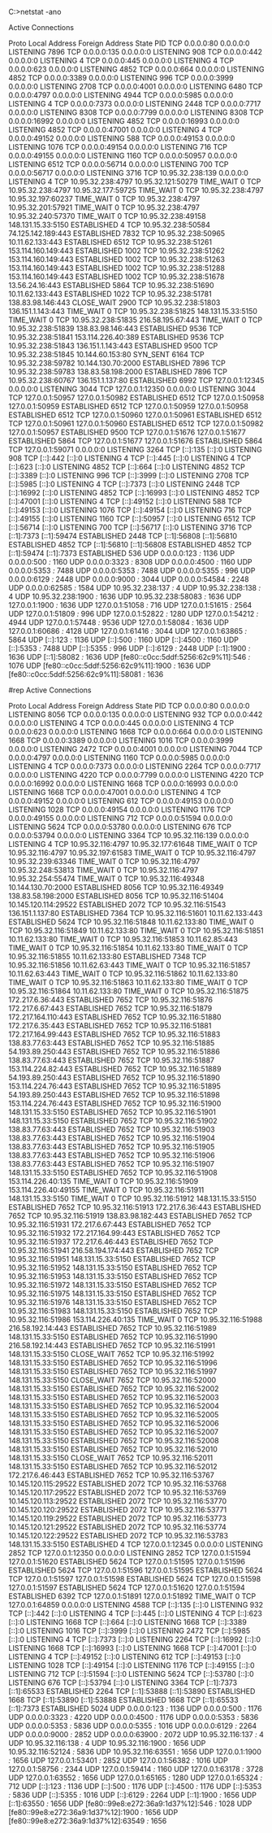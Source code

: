C:\>netstat -ano

Active Connections

  Proto  Local Address          Foreign Address        State           PID
  TCP    0.0.0.0:80             0.0.0.0:0              LISTENING       7896
  TCP    0.0.0.0:135            0.0.0.0:0              LISTENING       908
  TCP    0.0.0.0:442            0.0.0.0:0              LISTENING       4
  TCP    0.0.0.0:445            0.0.0.0:0              LISTENING       4
  TCP    0.0.0.0:623            0.0.0.0:0              LISTENING       4852
  TCP    0.0.0.0:664            0.0.0.0:0              LISTENING       4852
  TCP    0.0.0.0:3389           0.0.0.0:0              LISTENING       996
  TCP    0.0.0.0:3999           0.0.0.0:0              LISTENING       2708
  TCP    0.0.0.0:4001           0.0.0.0:0              LISTENING       6480
  TCP    0.0.0.0:4797           0.0.0.0:0              LISTENING       4944
  TCP    0.0.0.0:5985           0.0.0.0:0              LISTENING       4
  TCP    0.0.0.0:7373           0.0.0.0:0              LISTENING       2448
  TCP    0.0.0.0:7717           0.0.0.0:0              LISTENING       8308
  TCP    0.0.0.0:7799           0.0.0.0:0              LISTENING       8308
  TCP    0.0.0.0:16992          0.0.0.0:0              LISTENING       4852
  TCP    0.0.0.0:16993          0.0.0.0:0              LISTENING       4852
  TCP    0.0.0.0:47001          0.0.0.0:0              LISTENING       4
  TCP    0.0.0.0:49152          0.0.0.0:0              LISTENING       588
  TCP    0.0.0.0:49153          0.0.0.0:0              LISTENING       1076
  TCP    0.0.0.0:49154          0.0.0.0:0              LISTENING       716
  TCP    0.0.0.0:49155          0.0.0.0:0              LISTENING       1160
  TCP    0.0.0.0:50957          0.0.0.0:0              LISTENING       6512
  TCP    0.0.0.0:56714          0.0.0.0:0              LISTENING       700
  TCP    0.0.0.0:56717          0.0.0.0:0              LISTENING       3716
  TCP    10.95.32.238:139       0.0.0.0:0              LISTENING       4
  TCP    10.95.32.238:4797      10.95.32.121:50279     TIME_WAIT       0
  TCP    10.95.32.238:4797      10.95.32.177:59725     TIME_WAIT       0
  TCP    10.95.32.238:4797      10.95.32.197:60237     TIME_WAIT       0
  TCP    10.95.32.238:4797      10.95.32.201:57921     TIME_WAIT       0
  TCP    10.95.32.238:4797      10.95.32.240:57370     TIME_WAIT       0
  TCP    10.95.32.238:49158     148.131.15.33:5150     ESTABLISHED     4
  TCP    10.95.32.238:50584     74.125.142.189:443     ESTABLISHED     7832
  TCP    10.95.32.238:50965     10.11.62.133:443       ESTABLISHED     6512
  TCP    10.95.32.238:51261     153.114.160.149:443    ESTABLISHED     1002
  TCP    10.95.32.238:51262     153.114.160.149:443    ESTABLISHED     1002
  TCP    10.95.32.238:51263     153.114.160.149:443    ESTABLISHED     1002
  TCP    10.95.32.238:51288     153.114.160.149:443    ESTABLISHED     1002
  TCP    10.95.32.238:51678     13.56.24.16:443        ESTABLISHED     5864
  TCP    10.95.32.238:51690     10.11.62.133:443       ESTABLISHED     1022
  TCP    10.95.32.238:51781     138.83.98.146:443      CLOSE_WAIT      2900
  TCP    10.95.32.238:51803     136.151.1.143:443      TIME_WAIT       0
  TCP    10.95.32.238:51825     148.131.15.33:5150     TIME_WAIT       0
  TCP    10.95.32.238:51835     216.58.195.67:443      TIME_WAIT       0
  TCP    10.95.32.238:51839     138.83.98.146:443      ESTABLISHED     9536
  TCP    10.95.32.238:51841     153.114.226.40:389     ESTABLISHED     9536
  TCP    10.95.32.238:51843     136.151.1.143:443      ESTABLISHED     9500
  TCP    10.95.32.238:51845     10.144.60.153:80       SYN_SENT        6164
  TCP    10.95.32.238:59782     10.144.130.70:2000     ESTABLISHED     7896
  TCP    10.95.32.238:59783     138.83.58.198:2000     ESTABLISHED     7896
  TCP    10.95.32.238:60767     136.151.1.137:80       ESTABLISHED     6992
  TCP    127.0.0.1:12345        0.0.0.0:0              LISTENING       3044
  TCP    127.0.0.1:12350        0.0.0.0:0              LISTENING       3044
  TCP    127.0.0.1:50957        127.0.0.1:50982        ESTABLISHED     6512
  TCP    127.0.0.1:50958        127.0.0.1:50959        ESTABLISHED     6512
  TCP    127.0.0.1:50959        127.0.0.1:50958        ESTABLISHED     6512
  TCP    127.0.0.1:50960        127.0.0.1:50961        ESTABLISHED     6512
  TCP    127.0.0.1:50961        127.0.0.1:50960        ESTABLISHED     6512
  TCP    127.0.0.1:50982        127.0.0.1:50957        ESTABLISHED     9500
  TCP    127.0.0.1:51676        127.0.0.1:51677        ESTABLISHED     5864
  TCP    127.0.0.1:51677        127.0.0.1:51676        ESTABLISHED     5864
  TCP    127.0.0.1:59071        0.0.0.0:0              LISTENING       3264
  TCP    [::]:135               [::]:0                 LISTENING       908
  TCP    [::]:442               [::]:0                 LISTENING       4
  TCP    [::]:445               [::]:0                 LISTENING       4
  TCP    [::]:623               [::]:0                 LISTENING       4852
  TCP    [::]:664               [::]:0                 LISTENING       4852
  TCP    [::]:3389              [::]:0                 LISTENING       996
  TCP    [::]:3999              [::]:0                 LISTENING       2708
  TCP    [::]:5985              [::]:0                 LISTENING       4
  TCP    [::]:7373              [::]:0                 LISTENING       2448
  TCP    [::]:16992             [::]:0                 LISTENING       4852
  TCP    [::]:16993             [::]:0                 LISTENING       4852
  TCP    [::]:47001             [::]:0                 LISTENING       4
  TCP    [::]:49152             [::]:0                 LISTENING       588
  TCP    [::]:49153             [::]:0                 LISTENING       1076
  TCP    [::]:49154             [::]:0                 LISTENING       716
  TCP    [::]:49155             [::]:0                 LISTENING       1160
  TCP    [::]:50957             [::]:0                 LISTENING       6512
  TCP    [::]:56714             [::]:0                 LISTENING       700
  TCP    [::]:56717             [::]:0                 LISTENING       3716
  TCP    [::1]:7373             [::1]:59474            ESTABLISHED     2448
  TCP    [::1]:56808            [::1]:56810            ESTABLISHED     4852
  TCP    [::1]:56810            [::1]:56808            ESTABLISHED     4852
  TCP    [::1]:59474            [::1]:7373             ESTABLISHED     536
  UDP    0.0.0.0:123            *:*                                    1136
  UDP    0.0.0.0:500            *:*                                    1160
  UDP    0.0.0.0:3323           *:*                                    8308
  UDP    0.0.0.0:4500           *:*                                    1160
  UDP    0.0.0.0:5353           *:*                                    7488
  UDP    0.0.0.0:5353           *:*                                    7488
  UDP    0.0.0.0:5355           *:*                                    996
  UDP    0.0.0.0:6129           *:*                                    2448
  UDP    0.0.0.0:9000           *:*                                    3044
  UDP    0.0.0.0:54584          *:*                                    2248
  UDP    0.0.0.0:62585          *:*                                    1584
  UDP    10.95.32.238:137       *:*                                    4
  UDP    10.95.32.238:138       *:*                                    4
  UDP    10.95.32.238:1900      *:*                                    1636
  UDP    10.95.32.238:58083     *:*                                    1636
  UDP    127.0.0.1:1900         *:*                                    1636
  UDP    127.0.0.1:51058        *:*                                    716
  UDP    127.0.0.1:51615        *:*                                    2564
  UDP    127.0.0.1:51809        *:*                                    996
  UDP    127.0.0.1:52822        *:*                                    1280
  UDP    127.0.0.1:54212        *:*                                    4944
  UDP    127.0.0.1:57448        *:*                                    9536
  UDP    127.0.0.1:58084        *:*                                    1636
  UDP    127.0.0.1:60686        *:*                                    4128
  UDP    127.0.0.1:61416        *:*                                    3044
  UDP    127.0.0.1:63865        *:*                                    5864
  UDP    [::]:123               *:*                                    1136
  UDP    [::]:500               *:*                                    1160
  UDP    [::]:4500              *:*                                    1160
  UDP    [::]:5353              *:*                                    7488
  UDP    [::]:5355              *:*                                    996
  UDP    [::]:6129              *:*                                    2448
  UDP    [::1]:1900             *:*                                    1636
  UDP    [::1]:58082            *:*                                    1636
  UDP    [fe80::c0cc:5ddf:5256:62c9%11]:546  *:*
    1076
  UDP    [fe80::c0cc:5ddf:5256:62c9%11]:1900  *:*
     1636
  UDP    [fe80::c0cc:5ddf:5256:62c9%11]:58081  *:*
      1636


#rep
Active Connections

  Proto  Local Address          Foreign Address        State           PID
  TCP    0.0.0.0:80             0.0.0.0:0              LISTENING       8056
  TCP    0.0.0.0:135            0.0.0.0:0              LISTENING       932
  TCP    0.0.0.0:442            0.0.0.0:0              LISTENING       4
  TCP    0.0.0.0:445            0.0.0.0:0              LISTENING       4
  TCP    0.0.0.0:623            0.0.0.0:0              LISTENING       1668
  TCP    0.0.0.0:664            0.0.0.0:0              LISTENING       1668
  TCP    0.0.0.0:3389           0.0.0.0:0              LISTENING       1016
  TCP    0.0.0.0:3999           0.0.0.0:0              LISTENING       2472
  TCP    0.0.0.0:4001           0.0.0.0:0              LISTENING       7044
  TCP    0.0.0.0:4797           0.0.0.0:0              LISTENING       1160
  TCP    0.0.0.0:5985           0.0.0.0:0              LISTENING       4
  TCP    0.0.0.0:7373           0.0.0.0:0              LISTENING       2264
  TCP    0.0.0.0:7717           0.0.0.0:0              LISTENING       4220
  TCP    0.0.0.0:7799           0.0.0.0:0              LISTENING       4220
  TCP    0.0.0.0:16992          0.0.0.0:0              LISTENING       1668
  TCP    0.0.0.0:16993          0.0.0.0:0              LISTENING       1668
  TCP    0.0.0.0:47001          0.0.0.0:0              LISTENING       4
  TCP    0.0.0.0:49152          0.0.0.0:0              LISTENING       612
  TCP    0.0.0.0:49153          0.0.0.0:0              LISTENING       1028
  TCP    0.0.0.0:49154          0.0.0.0:0              LISTENING       1176
  TCP    0.0.0.0:49155          0.0.0.0:0              LISTENING       712
  TCP    0.0.0.0:51594          0.0.0.0:0              LISTENING       5624
  TCP    0.0.0.0:53780          0.0.0.0:0              LISTENING       676
  TCP    0.0.0.0:53794          0.0.0.0:0              LISTENING       3364
  TCP    10.95.32.116:139       0.0.0.0:0              LISTENING       4
  TCP    10.95.32.116:4797      10.95.32.177:61648     TIME_WAIT       0
  TCP    10.95.32.116:4797      10.95.32.197:61583     TIME_WAIT       0
  TCP    10.95.32.116:4797      10.95.32.239:63346     TIME_WAIT       0
  TCP    10.95.32.116:4797      10.95.32.248:53813     TIME_WAIT       0
  TCP    10.95.32.116:4797      10.95.32.254:55474     TIME_WAIT       0
  TCP    10.95.32.116:49348     10.144.130.70:2000     ESTABLISHED     8056
  TCP    10.95.32.116:49349     138.83.58.198:2000     ESTABLISHED     8056
  TCP    10.95.32.116:51404     10.145.120.114:29522   ESTABLISHED     2072
  TCP    10.95.32.116:51543     136.151.1.137:80       ESTABLISHED     7364
  TCP    10.95.32.116:51601     10.11.62.133:443       ESTABLISHED     5624
  TCP    10.95.32.116:51848     10.11.62.133:80        TIME_WAIT       0
  TCP    10.95.32.116:51849     10.11.62.133:80        TIME_WAIT       0
  TCP    10.95.32.116:51851     10.11.62.133:80        TIME_WAIT       0
  TCP    10.95.32.116:51853     10.11.62.85:443        TIME_WAIT       0
  TCP    10.95.32.116:51854     10.11.62.133:80        TIME_WAIT       0
  TCP    10.95.32.116:51855     10.11.62.133:80        ESTABLISHED     7348
  TCP    10.95.32.116:51856     10.11.62.63:443        TIME_WAIT       0
  TCP    10.95.32.116:51857     10.11.62.63:443        TIME_WAIT       0
  TCP    10.95.32.116:51862     10.11.62.133:80        TIME_WAIT       0
  TCP    10.95.32.116:51863     10.11.62.133:80        TIME_WAIT       0
  TCP    10.95.32.116:51864     10.11.62.133:80        TIME_WAIT       0
  TCP    10.95.32.116:51875     172.217.6.36:443       ESTABLISHED     7652
  TCP    10.95.32.116:51876     172.217.6.67:443       ESTABLISHED     7652
  TCP    10.95.32.116:51879     172.217.164.110:443    ESTABLISHED     7652
  TCP    10.95.32.116:51880     172.217.6.35:443       ESTABLISHED     7652
  TCP    10.95.32.116:51881     172.217.164.99:443     ESTABLISHED     7652
  TCP    10.95.32.116:51883     138.83.77.63:443       ESTABLISHED     7652
  TCP    10.95.32.116:51885     54.193.89.250:443      ESTABLISHED     7652
  TCP    10.95.32.116:51886     138.83.77.63:443       ESTABLISHED     7652
  TCP    10.95.32.116:51887     153.114.224.82:443     ESTABLISHED     7652
  TCP    10.95.32.116:51889     54.193.89.250:443      ESTABLISHED     7652
  TCP    10.95.32.116:51890     153.114.224.76:443     ESTABLISHED     7652
  TCP    10.95.32.116:51895     54.193.89.250:443      ESTABLISHED     7652
  TCP    10.95.32.116:51898     153.114.224.76:443     ESTABLISHED     7652
  TCP    10.95.32.116:51900     148.131.15.33:5150     ESTABLISHED     7652
  TCP    10.95.32.116:51901     148.131.15.33:5150     ESTABLISHED     7652
  TCP    10.95.32.116:51902     138.83.77.63:443       ESTABLISHED     7652
  TCP    10.95.32.116:51903     138.83.77.63:443       ESTABLISHED     7652
  TCP    10.95.32.116:51904     138.83.77.63:443       ESTABLISHED     7652
  TCP    10.95.32.116:51905     138.83.77.63:443       ESTABLISHED     7652
  TCP    10.95.32.116:51906     138.83.77.63:443       ESTABLISHED     7652
  TCP    10.95.32.116:51907     148.131.15.33:5150     ESTABLISHED     7652
  TCP    10.95.32.116:51908     153.114.226.40:135     TIME_WAIT       0
  TCP    10.95.32.116:51909     153.114.226.40:49155   TIME_WAIT       0
  TCP    10.95.32.116:51911     148.131.15.33:5150     TIME_WAIT       0
  TCP    10.95.32.116:51912     148.131.15.33:5150     ESTABLISHED     7652
  TCP    10.95.32.116:51913     172.217.6.36:443       ESTABLISHED     7652
  TCP    10.95.32.116:51919     138.83.98.182:443      ESTABLISHED     7652
  TCP    10.95.32.116:51931     172.217.6.67:443       ESTABLISHED     7652
  TCP    10.95.32.116:51932     172.217.164.99:443     ESTABLISHED     7652
  TCP    10.95.32.116:51937     172.217.6.46:443       ESTABLISHED     7652
  TCP    10.95.32.116:51941     216.58.194.174:443     ESTABLISHED     7652
  TCP    10.95.32.116:51951     148.131.15.33:5150     ESTABLISHED     7652
  TCP    10.95.32.116:51952     148.131.15.33:5150     ESTABLISHED     7652
  TCP    10.95.32.116:51953     148.131.15.33:5150     ESTABLISHED     7652
  TCP    10.95.32.116:51972     148.131.15.33:5150     ESTABLISHED     7652
  TCP    10.95.32.116:51975     148.131.15.33:5150     ESTABLISHED     7652
  TCP    10.95.32.116:51976     148.131.15.33:5150     ESTABLISHED     7652
  TCP    10.95.32.116:51983     148.131.15.33:5150     ESTABLISHED     7652
  TCP    10.95.32.116:51986     153.114.226.40:135     TIME_WAIT       0
  TCP    10.95.32.116:51988     216.58.192.14:443      ESTABLISHED     7652
  TCP    10.95.32.116:51989     148.131.15.33:5150     ESTABLISHED     7652
  TCP    10.95.32.116:51990     216.58.192.14:443      ESTABLISHED     7652
  TCP    10.95.32.116:51991     148.131.15.33:5150     CLOSE_WAIT      7652
  TCP    10.95.32.116:51992     148.131.15.33:5150     ESTABLISHED     7652
  TCP    10.95.32.116:51996     148.131.15.33:5150     ESTABLISHED     7652
  TCP    10.95.32.116:51997     148.131.15.33:5150     CLOSE_WAIT      7652
  TCP    10.95.32.116:52000     148.131.15.33:5150     ESTABLISHED     7652
  TCP    10.95.32.116:52002     148.131.15.33:5150     ESTABLISHED     7652
  TCP    10.95.32.116:52003     148.131.15.33:5150     ESTABLISHED     7652
  TCP    10.95.32.116:52004     148.131.15.33:5150     ESTABLISHED     7652
  TCP    10.95.32.116:52005     148.131.15.33:5150     ESTABLISHED     7652
  TCP    10.95.32.116:52006     148.131.15.33:5150     ESTABLISHED     7652
  TCP    10.95.32.116:52007     148.131.15.33:5150     ESTABLISHED     7652
  TCP    10.95.32.116:52008     148.131.15.33:5150     ESTABLISHED     7652
  TCP    10.95.32.116:52010     148.131.15.33:5150     CLOSE_WAIT      7652
  TCP    10.95.32.116:52011     148.131.15.33:5150     ESTABLISHED     7652
  TCP    10.95.32.116:52012     172.217.6.46:443       ESTABLISHED     7652
  TCP    10.95.32.116:53767     10.145.120.115:29522   ESTABLISHED     2072
  TCP    10.95.32.116:53768     10.145.120.117:29522   ESTABLISHED     2072
  TCP    10.95.32.116:53769     10.145.120.113:29522   ESTABLISHED     2072
  TCP    10.95.32.116:53770     10.145.120.120:29522   ESTABLISHED     2072
  TCP    10.95.32.116:53771     10.145.120.119:29522   ESTABLISHED     2072
  TCP    10.95.32.116:53773     10.145.120.121:29522   ESTABLISHED     2072
  TCP    10.95.32.116:53774     10.145.120.122:29522   ESTABLISHED     2072
  TCP    10.95.32.116:53783     148.131.15.33:5150     ESTABLISHED     4
  TCP    127.0.0.1:12345        0.0.0.0:0              LISTENING       2852
  TCP    127.0.0.1:12350        0.0.0.0:0              LISTENING       2852
  TCP    127.0.0.1:51594        127.0.0.1:51620        ESTABLISHED     5624
  TCP    127.0.0.1:51595        127.0.0.1:51596        ESTABLISHED     5624
  TCP    127.0.0.1:51596        127.0.0.1:51595        ESTABLISHED     5624
  TCP    127.0.0.1:51597        127.0.0.1:51598        ESTABLISHED     5624
  TCP    127.0.0.1:51598        127.0.0.1:51597        ESTABLISHED     5624
  TCP    127.0.0.1:51620        127.0.0.1:51594        ESTABLISHED     6392
  TCP    127.0.0.1:51891        127.0.0.1:51892        TIME_WAIT       0
  TCP    127.0.0.1:64859        0.0.0.0:0              LISTENING       4588
  TCP    [::]:135               [::]:0                 LISTENING       932
  TCP    [::]:442               [::]:0                 LISTENING       4
  TCP    [::]:445               [::]:0                 LISTENING       4
  TCP    [::]:623               [::]:0                 LISTENING       1668
  TCP    [::]:664               [::]:0                 LISTENING       1668
  TCP    [::]:3389              [::]:0                 LISTENING       1016
  TCP    [::]:3999              [::]:0                 LISTENING       2472
  TCP    [::]:5985              [::]:0                 LISTENING       4
  TCP    [::]:7373              [::]:0                 LISTENING       2264
  TCP    [::]:16992             [::]:0                 LISTENING       1668
  TCP    [::]:16993             [::]:0                 LISTENING       1668
  TCP    [::]:47001             [::]:0                 LISTENING       4
  TCP    [::]:49152             [::]:0                 LISTENING       612
  TCP    [::]:49153             [::]:0                 LISTENING       1028
  TCP    [::]:49154             [::]:0                 LISTENING       1176
  TCP    [::]:49155             [::]:0                 LISTENING       712
  TCP    [::]:51594             [::]:0                 LISTENING       5624
  TCP    [::]:53780             [::]:0                 LISTENING       676
  TCP    [::]:53794             [::]:0                 LISTENING       3364
  TCP    [::1]:7373             [::1]:65533            ESTABLISHED     2264
  TCP    [::1]:53888            [::1]:53890            ESTABLISHED     1668
  TCP    [::1]:53890            [::1]:53888            ESTABLISHED     1668
  TCP    [::1]:65533            [::1]:7373             ESTABLISHED     5024
  UDP    0.0.0.0:123            *:*                                    1136
  UDP    0.0.0.0:500            *:*                                    1176
  UDP    0.0.0.0:3323           *:*                                    4220
  UDP    0.0.0.0:4500           *:*                                    1176
  UDP    0.0.0.0:5353           *:*                                    5836
  UDP    0.0.0.0:5353           *:*                                    5836
  UDP    0.0.0.0:5355           *:*                                    1016
  UDP    0.0.0.0:6129           *:*                                    2264
  UDP    0.0.0.0:9000           *:*                                    2852
  UDP    0.0.0.0:63900          *:*                                    2072
  UDP    10.95.32.116:137       *:*                                    4
  UDP    10.95.32.116:138       *:*                                    4
  UDP    10.95.32.116:1900      *:*                                    1656
  UDP    10.95.32.116:52124     *:*                                    5836
  UDP    10.95.32.116:63551     *:*                                    1656
  UDP    127.0.0.1:1900         *:*                                    1656
  UDP    127.0.0.1:53401        *:*                                    2852
  UDP    127.0.0.1:56382        *:*                                    1016
  UDP    127.0.0.1:58756        *:*                                    2344
  UDP    127.0.0.1:59414        *:*                                    1160
  UDP    127.0.0.1:63178        *:*                                    3728
  UDP    127.0.0.1:63552        *:*                                    1656
  UDP    127.0.0.1:65165        *:*                                    1280
  UDP    127.0.0.1:65324        *:*                                    712
  UDP    [::]:123               *:*                                    1136
  UDP    [::]:500               *:*                                    1176
  UDP    [::]:4500              *:*                                    1176
  UDP    [::]:5353              *:*                                    5836
  UDP    [::]:5355              *:*                                    1016
  UDP    [::]:6129              *:*                                    2264
  UDP    [::1]:1900             *:*                                    1656
  UDP    [::1]:63550            *:*                                    1656
  UDP    [fe80::99e8:e272:36a9:1d37%12]:546  *:*
    1028
  UDP    [fe80::99e8:e272:36a9:1d37%12]:1900  *:*
     1656
  UDP    [fe80::99e8:e272:36a9:1d37%12]:63549  *:*
      1656
